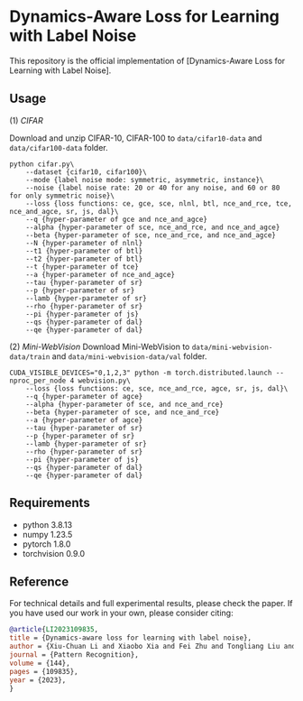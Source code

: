 # Dynamics-Aware Loss for Learning with Label Noise

This repository is the official implementation of [Dynamics-Aware Loss for Learning with Label Noise].

## Usage

(1) *CIFAR*

Download and unzip CIFAR-10, CIFAR-100 to `data/cifar10-data` and `data/cifar100-data` folder.

```(bash)
python cifar.py\
    --dataset {cifar10, cifar100}\
    --mode {label noise mode: symmetric, asymmetric, instance}\ 
    --noise {label noise rate: 20 or 40 for any noise, and 60 or 80 for only symmetric noise}\ 
    --loss {loss functions: ce, gce, sce, nlnl, btl, nce_and_rce, tce, nce_and_agce, sr, js, dal}\
    --q {hyper-parameter of gce and nce_and_agce}
    --alpha {hyper-parameter of sce, nce_and_rce, and nce_and_agce}
    --beta {hyper-parameter of sce, nce_and_rce, and nce_and_agce}
    --N {hyper-parameter of nlnl}
    --t1 {hyper-parameter of btl}
    --t2 {hyper-parameter of btl}
    --t {hyper-parameter of tce}
    --a {hyper-parameter of nce_and_agce}
    --tau {hyper-parameter of sr}
    --p {hyper-parameter of sr}
    --lamb {hyper-parameter of sr}
    --rho {hyper-parameter of sr}
    --pi {hyper-parameter of js}
    --qs {hyper-parameter of dal}
    --qe {hyper-parameter of dal}
```

(2) *Mini-WebVision*
Download Mini-WebVision to `data/mini-webvision-data/train` and `data/mini-webvision-data/val` folder.

```(bash)
CUDA_VISIBLE_DEVICES="0,1,2,3" python -m torch.distributed.launch --nproc_per_node 4 webvision.py\
    --loss {loss functions: ce, sce, nce_and_rce, agce, sr, js, dal}\
    --q {hyper-parameter of agce}
    --alpha {hyper-parameter of sce, and nce_and_rce}
    --beta {hyper-parameter of sce, and nce_and_rce}
    --a {hyper-parameter of agce}
    --tau {hyper-parameter of sr}
    --p {hyper-parameter of sr}
    --lamb {hyper-parameter of sr}
    --rho {hyper-parameter of sr}
    --pi {hyper-parameter of js}
    --qs {hyper-parameter of dal}
    --qe {hyper-parameter of dal}
```

## Requirements
- python 3.8.13
- numpy 1.23.5
- pytorch 1.8.0
- torchvision 0.9.0

## Reference
For technical details and full experimental results, please check the paper. If you have used our work in your own, please consider citing:

```bibtex
@article{LI2023109835,
title = {Dynamics-aware loss for learning with label noise},
author = {Xiu-Chuan Li and Xiaobo Xia and Fei Zhu and Tongliang Liu and Xu-Yao Zhang and Cheng-Lin Liu},
journal = {Pattern Recognition},
volume = {144},
pages = {109835},
year = {2023},
}
```
